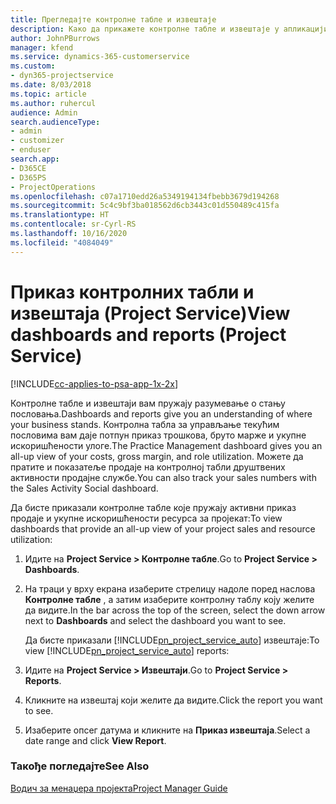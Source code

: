 ```yaml
---
title: Прегледајте контролне табле и извештаје
description: Како да прикажете контролне табле и извештаје у апликацији Project Service
author: JohnPBurrows
manager: kfend
ms.service: dynamics-365-customerservice
ms.custom:
- dyn365-projectservice
ms.date: 8/03/2018
ms.topic: article
ms.author: ruhercul
audience: Admin
search.audienceType:
- admin
- customizer
- enduser
search.app:
- D365CE
- D365PS
- ProjectOperations
ms.openlocfilehash: c07a1710edd26a5349194134fbebb3679d194268
ms.sourcegitcommit: 5c4c9bf3ba018562d6cb3443c01d550489c415fa
ms.translationtype: HT
ms.contentlocale: sr-Cyrl-RS
ms.lasthandoff: 10/16/2020
ms.locfileid: "4084049"
---
```

# <a name="view-dashboards-and-reports-project-service"></a><span data-ttu-id="5a6bf-103">Приказ контролних табли и извештаја (Project Service)</span><span class="sxs-lookup"><span data-stu-id="5a6bf-103">View dashboards and reports (Project Service)</span></span>

[!INCLUDE[cc-applies-to-psa-app-1x-2x](../includes/cc-applies-to-psa-app-1x-2x.md)]

<span data-ttu-id="5a6bf-104">Контролне табле и извештаји вам пружају разумевање о стању пословања.</span><span class="sxs-lookup"><span data-stu-id="5a6bf-104">Dashboards and reports give you an understanding of where your business stands.</span></span> <span data-ttu-id="5a6bf-105">Контролна табла за управљање текућим пословима вам даје потпун приказ трошкова, бруто марже и укупне искоришћености улоге.</span><span class="sxs-lookup"><span data-stu-id="5a6bf-105">The Practice Management dashboard gives you an all-up view of your costs, gross margin, and role utilization.</span></span> <span data-ttu-id="5a6bf-106">Можете да пратите и показатеље продаје на контролној табли друштвених активности продајне службе.</span><span class="sxs-lookup"><span data-stu-id="5a6bf-106">You can also track your sales numbers with the Sales Activity Social dashboard.</span></span>  
  
 <span data-ttu-id="5a6bf-107">Да бисте приказали контролне табле које пружају активни приказ продаје и укупне искоришћености ресурса за пројекат:</span><span class="sxs-lookup"><span data-stu-id="5a6bf-107">To view dashboards that provide an all-up view of your project sales and resource utilization:</span></span>  
  
1. <span data-ttu-id="5a6bf-108">Идите на **Project Service > Контролне табле**.</span><span class="sxs-lookup"><span data-stu-id="5a6bf-108">Go to **Project Service > Dashboards**.</span></span>  
  
2. <span data-ttu-id="5a6bf-109">На траци у врху екрана изаберите стрелицу надоле поред наслова **Контролне табле** , а затим изаберите контролну таблу коју желите да видите.</span><span class="sxs-lookup"><span data-stu-id="5a6bf-109">In the bar across the top of the screen, select the down arrow next to **Dashboards** and select the dashboard you want to see.</span></span>  
  
   <span data-ttu-id="5a6bf-110">Да бисте приказали [!INCLUDE[pn_project_service_auto](../includes/pn-project-service-auto.md)] извештаје:</span><span class="sxs-lookup"><span data-stu-id="5a6bf-110">To view [!INCLUDE[pn_project_service_auto](../includes/pn-project-service-auto.md)] reports:</span></span>  
  
3. <span data-ttu-id="5a6bf-111">Идите на **Project Service > Извештаји**.</span><span class="sxs-lookup"><span data-stu-id="5a6bf-111">Go to **Project Service > Reports**.</span></span>  
  
4. <span data-ttu-id="5a6bf-112">Кликните на извештај који желите да видите.</span><span class="sxs-lookup"><span data-stu-id="5a6bf-112">Click the report you want to see.</span></span>  
  
5. <span data-ttu-id="5a6bf-113">Изаберите опсег датума и кликните на **Приказ извештаја**.</span><span class="sxs-lookup"><span data-stu-id="5a6bf-113">Select a date range and click **View Report**.</span></span>  
  
### <a name="see-also"></a><span data-ttu-id="5a6bf-114">Такође погледајте</span><span class="sxs-lookup"><span data-stu-id="5a6bf-114">See Also</span></span>  
 [<span data-ttu-id="5a6bf-115">Водич за менаџера пројекта</span><span class="sxs-lookup"><span data-stu-id="5a6bf-115">Project Manager Guide</span></span>](../psa/project-manager-guide.md)
